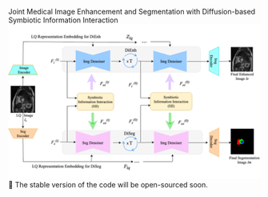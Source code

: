 Joint Medical Image Enhancement and Segmentation with Diffusion-based Symbiotic Information Interaction
![image](https://github.com/PigLet-98/DiSIINet/blob/main/1%20.png)
🚀 The stable version of the code will be open-sourced soon.
